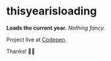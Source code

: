 # thisyearisloading
**Loads the current year.** *Nothing fancy.*

Project live at [Codepen](https://codepen.io/sudipto/full/qoPWNQ).

Thanks! 🙌🏽